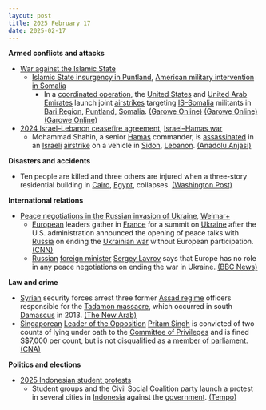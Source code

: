 ```yaml
---
layout: post
title: 2025 February 17
date: 2025-02-17
---
```



**Armed conflicts and attacks**

* [War against the Islamic State](https://en.wikipedia.org/wiki/War_against_the_Islamic_State "War against the Islamic State")
  + [Islamic State insurgency in Puntland](https://en.wikipedia.org/wiki/Islamic_State_insurgency_in_Puntland "Islamic State insurgency in Puntland"), [American military intervention in Somalia](https://en.wikipedia.org/wiki/American_military_intervention_in_Somalia_%282007%E2%80%93present%29 "American military intervention in Somalia (2007–present)")
    - In a [coordinated operation](https://en.wikipedia.org/wiki/Puntland_counter-terrorism_operations "Puntland counter-terrorism operations"), the [United States](https://en.wikipedia.org/wiki/United_States "United States") and [United Arab Emirates](https://en.wikipedia.org/wiki/United_Arab_Emirates "United Arab Emirates") launch joint [airstrikes](https://en.wikipedia.org/wiki/Airstrikes "Airstrikes") targeting [IS–Somalia](https://en.wikipedia.org/wiki/Islamic_State_%E2%80%93_Somalia_Province "Islamic State – Somalia Province") militants in [Bari Region](https://en.wikipedia.org/wiki/Bari_Region "Bari Region"), [Puntland](https://en.wikipedia.org/wiki/Puntland "Puntland"), [Somalia](https://en.wikipedia.org/wiki/Somalia "Somalia"). [(Garowe Online)](https://garoweonline.com/en/news/somalia/us-and-uae-carry-out-airstrikes-against-isis-in-somalia-s-puntland) [(Garowe Online)](https://garoweonline.com/en/news/somalia/u-s-airstrikes-target-isis-in-somalia-for-second-time-this-month) [(Garowe Online)](https://garoweonline.com/en/news/puntland/uae-airstrikes-hit-isis-in-somalia-s-puntland-killing-dozens-of-militants)
* [2024 Israel–Lebanon ceasefire agreement](https://en.wikipedia.org/wiki/2024_Israel%E2%80%93Lebanon_ceasefire_agreement "2024 Israel–Lebanon ceasefire agreement"), [Israel–Hamas war](https://en.wikipedia.org/wiki/Israel%E2%80%93Hamas_war "Israel–Hamas war")
  + Mohammad Shahin, a senior [Hamas](https://en.wikipedia.org/wiki/Hamas "Hamas") commander, is [assassinated](https://en.wikipedia.org/wiki/Assassination "Assassination") in an [Israeli](https://en.wikipedia.org/wiki/Israel "Israel") [airstrike](https://en.wikipedia.org/wiki/Airstrike "Airstrike") on a vehicle in [Sidon](https://en.wikipedia.org/wiki/Sidon "Sidon"), [Lebanon](https://en.wikipedia.org/wiki/Lebanon "Lebanon"). [(Anadolu Anjasi)](https://www.aa.com.tr/en/middle-east/hamas-commander-killed-in-israeli-drone-strike-in-lebanon-s-sidon/3484422)

**Disasters and accidents**

* Ten people are killed and three others are injured when a three-story residential building in [Cairo](https://en.wikipedia.org/wiki/Cairo "Cairo"), [Egypt](https://en.wikipedia.org/wiki/Egypt "Egypt"), collapses. [(Washington Post)](https://www.washingtonpost.com/world/2025/02/17/egypt-building-collapse/ded3fc18-ed2c-11ef-bd80-8f2ac5c75a8a_story.html)

**International relations**

* [Peace negotiations in the Russian invasion of Ukraine](https://en.wikipedia.org/wiki/Peace_negotiations_in_the_Russian_invasion_of_Ukraine "Peace negotiations in the Russian invasion of Ukraine"), [Weimar+](https://en.wikipedia.org/wiki/Weimar%2B "Weimar+")
  + [European](https://en.wikipedia.org/wiki/Europe "Europe") leaders gather in [France](https://en.wikipedia.org/wiki/France "France") for a summit on [Ukraine](https://en.wikipedia.org/wiki/Ukraine "Ukraine") after the U.S. administration announced the opening of peace talks with [Russia](https://en.wikipedia.org/wiki/Russia "Russia") on ending the [Ukrainian war](https://en.wikipedia.org/wiki/Russo-Ukrainian_War "Russo-Ukrainian War") without European participation. [(CNN)](https://edition.cnn.com/2025/02/17/europe/europe-ukraine-summit-paris-trump-intl-hnk/index.html)
  + [Russian](https://en.wikipedia.org/wiki/Russia "Russia") [foreign minister](https://en.wikipedia.org/wiki/Minister_of_Foreign_Affairs_%28Russia%29 "Minister of Foreign Affairs (Russia)") [Sergey Lavrov](https://en.wikipedia.org/wiki/Sergey_Lavrov "Sergey Lavrov") says that Europe has no role in any peace negotiations on ending the war in Ukraine. [(BBC News)](https://www.bbc.co.uk/news/live/crr0gngkjrvt?post=asset%3A30205865-0fcb-426e-9a98-420e22bafe0f#post)

**Law and crime**

* [Syrian](https://en.wikipedia.org/wiki/Syria "Syria") security forces arrest three former [Assad regime](https://en.wikipedia.org/wiki/Assad_regime "Assad regime") officers responsible for the [Tadamon massacre](https://en.wikipedia.org/wiki/Tadamon_massacre "Tadamon massacre"), which occurred in south [Damascus](https://en.wikipedia.org/wiki/Damascus "Damascus") in 2013. [(The New Arab)](https://www.newarab.com/news/syria-arrests-three-officers-suspected-tadamon-massacre)
* [Singaporean](https://en.wikipedia.org/wiki/Singapore "Singapore") [Leader of the Opposition](https://en.wikipedia.org/wiki/Leader_of_the_Opposition_%28Singapore%29 "Leader of the Opposition (Singapore)") [Pritam Singh](https://en.wikipedia.org/wiki/Pritam_Singh_%28Singaporean_politician%29 "Pritam Singh (Singaporean politician)") is convicted of two counts of lying under oath to the [Committee of Privileges](https://en.wikipedia.org/wiki/Parliament_of_Singapore "Parliament of Singapore") and is fined [S$](https://en.wikipedia.org/wiki/Singapore_dollar "Singapore dollar")7,000 per count, but is not disqualified as a [member of parliament](https://en.wikipedia.org/wiki/Parliament_of_Singapore#Qualifications "Parliament of Singapore"). [(CNA)](https://www.channelnewsasia.com/singapore/pritam-singh-guilty-verdict-fine-raeesah-khan-live-4930601)

**Politics and elections**

* [2025 Indonesian student protests](https://en.wikipedia.org/wiki/2025_Indonesian_student_protests "2025 Indonesian student protests")
  + Student groups and the Civil Social Coalition party launch a protest in several cities in [Indonesia](https://en.wikipedia.org/wiki/Indonesia "Indonesia") against the [government](https://en.wikipedia.org/wiki/Government_of_Indonesia "Government of Indonesia"). [(Tempo)](https://en.tempo.co/read/1976243/bem-si-and-civil-society-coalition-hold-protest-today-govt-policies-make-people-suffer-more)
